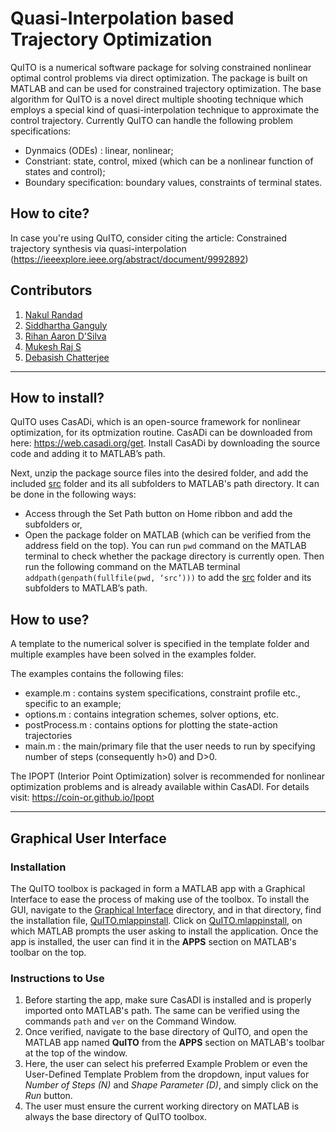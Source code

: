 # Quasi-Interpolation based Trajectory Optimization 
 
QuITO is a numerical software package for solving constrained nonlinear optimal control problems via direct optimization. The package is built on MATLAB and can be used for constrained trajectory optimization. The base algorithm for QuITO is a novel direct multiple shooting technique which employs a special kind of quasi-interpolation technique to approximate the control trajectory. Currently QuITO can handle the following problem specifications: 

* Dynmaics (ODEs) : linear, nonlinear;
* Constriant: state, control, mixed (which can be a nonlinear function of states and control);
* Boundary specification: boundary values, constraints of terminal states.

## How to cite?
In case you're using QuITO, consider citing the article: 
Constrained trajectory synthesis via quasi-interpolation (https://ieeexplore.ieee.org/abstract/document/9992892)

## Contributors

1) [Nakul Randad](https://nakulrandad.github.io/)
2) [Siddhartha Ganguly](https://sites.google.com/view/siddhartha-ganguly)
3) [Rihan Aaron D'Silva](https://www.linkedin.com/in/rihan-aaron-d-silva/)
4) [Mukesh Raj S](https://www.linkedin.com/in/mukesh-raj-s-658117221/)
5) [Debasish Chatterjee](https://www.sc.iitb.ac.in/~chatterjee/master/homepage/index.html)
---

## How to install?

QuITO uses CasADi, which is an open-source framework for nonlinear optimization, for its optmization routine. CasADi can be downloaded from here: https://web.casadi.org/get. Install CasADi by downloading the source code and adding it to MATLAB’s path.<br>


Next, unzip the package source files into the desired folder, and add the included [src](./src/) folder and its all subfolders to MATLAB's path directory. It can be done in the following ways:
- Access through the Set Path button on Home ribbon and add the subfolders or,
- Open the package folder on MATLAB (which can be verified from the address field on the top). You can run `pwd` command on the MATLAB terminal to check whether the package directory is currently open. Then run the following command on the MATLAB terminal `addpath(genpath(fullfile(pwd, ‘src’)))` to add the [src](./src) folder and its subfolders to MATLAB’s path.

## How to use?

A template to the numerical solver is specified in the template folder and multiple examples have been solved in the examples folder. <br> 

The examples contains the following files: <br>

* example.m : contains system specifications, constraint profile etc., specific to an example;
* options.m : contains integration schemes, solver options, etc.
* postProcess.m : contains options for plotting the state-action trajectories
* main.m : the main/primary file that the user needs to run by specifying number of steps (consequently h>0) and D>0.

The IPOPT (Interior Point Optimization) solver is recommended for nonlinear optimization problems and is already available within CasADI. For details visit: https://coin-or.github.io/Ipopt

---

## Graphical User Interface

### Installation
The QuITO toolbox is packaged in form a MATLAB app with a Graphical Interface to ease the process of making use of the toolbox. To install the GUI, navigate to the [Graphical Interface](./Graphical%20Interface/) directory, and in that directory, find the installation file, [QuITO.mlappinstall](./Graphical%20Interface/QuITO.mlappinstall). Click on [QuITO.mlappinstall](./Graphical%20Interface/QuITO.mlappinstall), on which MATLAB prompts the user asking to install the application. Once the app is installed, the user can find it in the **APPS** section on MATLAB's toolbar on the top. 

### Instructions to Use
1) Before starting the app, make sure CasADI is installed and is properly imported onto MATLAB's path. The same can be verified using the commands `path` and `ver` on the Command Window.
2) Once verified, navigate to the base directory of QuITO, and open the MATLAB app named **QuITO** from the **APPS** section on MATLAB's toolbar at the top of the window.
3) Here, the user can select his preferred Example Problem or even the User-Defined Template Problem from the dropdown, input values for _Number of Steps (N)_ and _Shape Parameter (D)_, and simply click on the _Run_ button.
4) The user must ensure the current working directory on MATLAB is always the base directory of QuITO toolbox.
